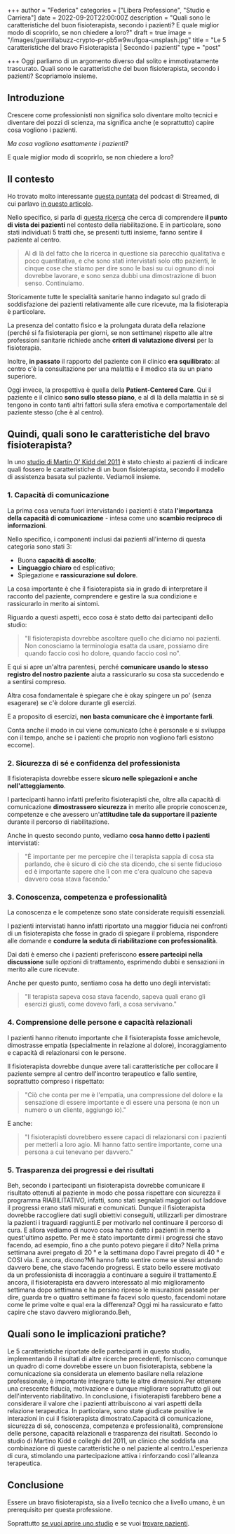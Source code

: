 +++
author = "Federica"
categories = ["Libera Professione", "Studio e Carriera"]
date = 2022-09-20T22:00:00Z
description = "Quali sono le caratteristiche del buon fisioterapista, secondo i pazienti? E quale miglior modo di scoprirlo, se non chiedere a loro?"
draft = true
image = "/images/guerrillabuzz-crypto-pr-pb5w9wu1goa-unsplash.jpg"
title = "Le 5 caratteristiche del bravo Fisioterapista | Secondo i pazienti"
type = "post"

+++
Oggi parliamo di un argomento diverso dal solito e immotivatamente trascurato. Quali sono le caratteristiche del buon fisioterapista, secondo i pazienti? Scopriamolo insieme.

## Introduzione

Crescere come professionisti non significa solo diventare molto tecnici e diventare dei pozzi di scienza, ma significa anche (e soprattutto) capire cosa vogliono i pazienti.

_Ma cosa vogliono esattamente i pazienti?_

E quale miglior modo di scoprirlo, se non chiedere a loro?

## Il contesto

Ho trovato molto interessante [questa puntata]() del podcast di Streamed, di cui parlavo [in questo articolo](https://fisioterapisti.org/come-ti-informi-dopo-la-laurea/ "Come ti informi dopo la laurea?").

Nello specifico, si parla di [questa ricerca](https://pubmed.ncbi.nlm.nih.gov/21497250/ "Patients' perspectives of patient-centredness as important in musculoskeletal physiotherapy interactions: a qualitative study") che cerca di comprendere **il punto di vista dei pazienti** nel contesto della riabilitazione. E in particolare, sono stati individuati 5 tratti che, se presenti tutti insieme, fanno sentire il paziente al centro.

> Al di là del fatto che la ricerca in questione sia parecchio qualitativa e poco quantitativa, e che sono stati intervistati solo otto pazienti, le cinque cose che stiamo per dire sono le basi su cui ognuno di noi dovrebbe lavorare, e sono senza dubbi una dimostrazione di buon senso. Continuiamo.

Storicamente tutte le specialità sanitarie hanno indagato sul grado di soddisfazione dei pazienti relativamente alle cure ricevute, ma la fisioterapia è particolare.

La presenza del contatto fisico e la prolungata durata della relazione (perché si fa fisioterapia per giorni, se non settimane) rispetto alle altre professioni sanitarie richiede anche **criteri di valutazione diversi** per la fisioterapia.

Inoltre, **in passato** il rapporto del paziente con il clinico **era squilibrato**: al centro c'è la consultazione per una malattia e il medico sta su un piano superiore.

Oggi invece, la prospettiva è quella della **Patient-Centered Care**. Qui il paziente e il clinico **sono sullo stesso piano**, e al di là della malattia in sè si tengono in conto tanti altri fattori sulla sfera emotiva e comportamentale del paziente stesso (che è al centro).

## Quindi, quali sono le caratteristiche del bravo fisioterapista?

In uno [studio di Martin O' Kidd del 2011](https://pubmed.ncbi.nlm.nih.gov/21497250/ "Patients' perspectives of patient-centredness as important in musculoskeletal physiotherapy interactions: a qualitative study ") è stato chiesto ai pazienti di indicare quali fossero le caratteristiche di un buon fisioterapista, secondo il modello di assistenza basata sul paziente. Vediamoli insieme.

### 1. Capacità di comunicazione

La prima cosa venuta fuori intervistando i pazienti è stata **l'importanza della capacità di comunicazione** - intesa come uno **scambio reciproco di informazioni**. 

Nello specifico, i componenti inclusi dai pazienti all'interno di questa categoria sono stati 3: 

* Buona **capacità di ascolto**;
* **Linguaggio chiaro** ed esplicativo;
* Spiegazione e **rassicurazione sul dolore**. 

La cosa importante è che il fisioterapista sia in grado di interpretare il racconto del paziente, comprendere e gestire la sua condizione e rassicurarlo in merito ai sintomi.

Riguardo a questi aspetti, ecco cosa è stato detto dai partecipanti dello studio: 

> "Il fisioterapista dovrebbe ascoltare quello che diciamo noi pazienti. Non conosciamo la terminologia esatta da usare, possiamo dire quando faccio così ho dolore, quando faccio così no".

E qui si apre un'altra parentesi, perché **comunicare usando lo stesso registro del nostro paziente** aiuta a rassicurarlo su cosa sta succedendo e a sentirsi compreso. 

Altra cosa fondamentale è spiegare che è okay spingere un po' (senza esagerare) se c'è dolore durante gli esercizi.

E a proposito di esercizi, **non basta comunicare che è importante farli**. 

Conta anche il modo in cui viene comunicato (che è personale e si sviluppa con il tempo, anche se i pazienti che proprio non vogliono farli esistono eccome).

### 2. Sicurezza di sé e confidenza del professionista

Il fisioterapista dovrebbe essere **sicuro nelle spiegazioni e anche nell'atteggiamento**.

I partecipanti hanno infatti preferito fisioterapisti che, oltre alla capacità di comunicazione **dimostrassero sicurezza** in merito alle proprie conoscenze, competenze e che avessero un'**attitudine tale da supportare il paziente** durante il percorso di riabilitazione.

Anche in questo secondo punto, vediamo **cosa hanno detto i pazienti** intervistati:

> "È importante per me percepire che il terapista sappia di cosa sta parlando, che è sicuro di ciò che sta dicendo, che si sente fiducioso ed è importante sapere che lì con me c'era qualcuno che sapeva davvero cosa stava facendo."

### 3. Conoscenza, competenza e professionalità

La conoscenza e le competenze sono state considerate requisiti essenziali. 

I pazienti intervistati hanno infatti riportato una maggior fiducia nei confronti di un fisioterapista che fosse in grado di spiegare il problema, rispondere alle domande e **condurre la seduta di riabilitazione con professionalità**.

Dai dati è emerso che i pazienti preferiscono **essere partecipi nella discussione** sulle opzioni di trattamento, esprimendo dubbi e sensazioni in merito alle cure ricevute. 

Anche per questo punto, sentiamo cosa ha detto uno degli intervistati: 

> "Il terapista sapeva cosa stava facendo, sapeva quali erano gli esercizi giusti, come dovevo farli, a cosa servivano."

### 4. Comprensione delle persone e capacità relazionali

I pazienti hanno ritenuto importante che il fisioterapista fosse amichevole, dimostrasse empatia (specialmente in relazione al dolore), incoraggiamento e capacità di relazionarsi con le persone. 

Il fisioterapista dovrebbe dunque avere tali caratteristiche per collocare il paziente sempre al centro dell'incontro terapeutico e fallo sentire, soprattutto compreso i rispettato:

> "Ciò che conta per me è l'empatia, una compressione del dolore e la sensazione di essere importante e di essere una persona (e non un numero o un cliente, aggiungo io)." 

E anche:

> "I fisioterapisti dovrebbero essere capaci di relazionarsi con i pazienti per metterli a loro agio. Mi hanno fatto sentire importante, come una persona a cui tenevano per davvero."

### 5. Trasparenza dei progressi e dei risultati

Beh, secondo i partecipanti un fisioterapista dovrebbe comunicare il risultato ottenuti al paziente in modo che possa rispettare con sicurezza il programma RIABILITATIVO, infatti, sono stati segnalati maggiori out laddove il progressi erano stati misurati e comunicati. Dunque il fisioterapista dovrebbe raccogliere dati sugli obiettivi conseguiti, utilizzarli per dimostrare la pazienti i traguardi raggiunti.E per motivarlo nel continuare il percorso di cura. E allora vediamo di nuovo cosa hanno detto i pazienti in merito a quest'ultimo aspetto. Per me è stato importante dirmi i progressi che stavo facendo, ad esempio, fino a che punto potevo piegare il dito? Nella prima settimana avrei pregato di 20 ° e la settimana dopo l'avrei pregato di 40 ° e COSI via. E ancora, dicono?Mi hanno fatto sentire come se stessi andando davvero bene, che stavo facendo progressi. E stato bello essere motivato da un professionista di incoraggia a continuare a seguire il trattamento.E ancora, il fisioterapista era davvero interessato al mio miglioramento settimana dopo settimana e ha persino ripreso le misurazioni passate per dire, guarda tre o quattro settimane fa facevi solo questo, facendomi notare come le prime volte e qual era la differenza? Oggi mi ha rassicurato e fatto capire che stavo davvero migliorando.Beh,

## Quali sono le implicazioni pratiche?

Le 5 caratteristiche riportate delle partecipanti in questo studio, implementando il risultati di altre ricerche precedenti, forniscono comunque un quadro di come dovrebbe essere un buon fisioterapista, sebbene la comunicazione sia considerata un elemento basilare nella relazione professionale, è importante integrare tutte le altre dimensioni.Per ottenere una crescente fiducia, motivazione e dunque migliorare soprattutto gli out dell'intervento riabilitativo. In conclusione, i fisioterapisti farebbero bene a considerare il valore che i pazienti attribuiscono ai vari aspetti della relazione terapeutica. In particolare, sono state giudicate positive le interazioni in cui il fisioterapista dimostrato.Capacità di comunicazione, sicurezza di sé, conoscenza, competenza e professionalità, comprensione delle persone, capacità relazionali e trasparenza dei risultati. Secondo lo studio di Martino Kidd e colleghi del 2011, un clinico che soddisfa una combinazione di queste caratteristiche o nel paziente al centro.L'esperienza di cura, stimolando una partecipazione attiva i rinforzando così l'alleanza terapeutica.

## Conclusione

Essere un bravo fisioterapista, sia a livello tecnico che a livello umano, è un prerequisito per questa professione.

Soprattutto [se vuoi aprire uno studio](https://fisioterapisti.org/veloce-guida-su-come-aprire-uno-studio-di-fisioterapia-nel-2022/ "Veloce guida su come aprire uno studio di fisioterapia nel 2022") e se vuoi [trovare pazienti](https://fisioterapisti.org/da-dove-provengono-i-miei-pazienti-internet/ "Come trovare pazienti | Panoramica Internet").
